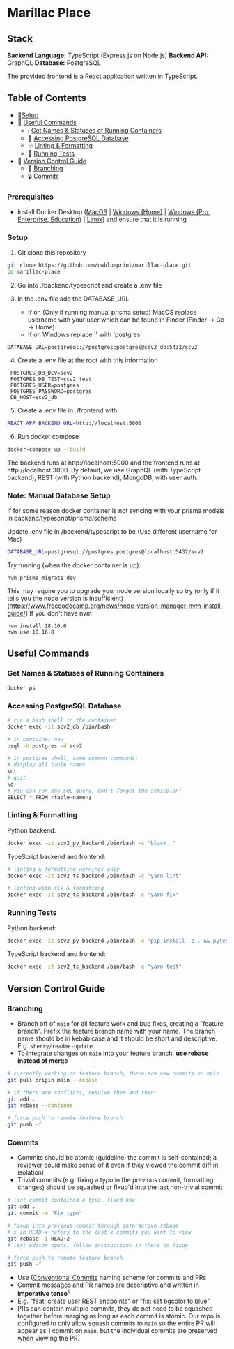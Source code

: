 # Marillac Place

## Stack

**Backend Language:** TypeScript (Express.js on Node.js)
**Backend API:** GraphQL
**Database:** PostgreSQL

The provided frontend is a React application written in TypeScript.

## Table of Contents

- 🔧[Setup](#setup)
- 🧰 [Useful Commands](#useful-commands)
  - ℹ️ [Get Names & Statuses of Running Containers](#get-names--statuses-of-running-containers)
  - 💽 [Accessing PostgreSQL Database](#accessing-postgresql-database)
  - ✨ [Linting & Formatting](#linting--formatting)
  - 🧪 [Running Tests](#running-tests)
- 🌳 [Version Control Guide](#version-control-guide)
  - 🌿 [Branching](#branching)
  - 🔒 [Commits](#commits)

### Prerequisites

- Install Docker Desktop ([MacOS](https://docs.docker.com/docker-for-mac/install/) | [Windows (Home)](https://docs.docker.com/docker-for-windows/install-windows-home/) | [Windows (Pro, Enterprise, Education)](https://docs.docker.com/docker-for-windows/install/) | [Linux](https://docs.docker.com/engine/install/#server)) and ensure that it is running

### Setup

1. Git clone this repository

```bash
git clone https://github.com/uwblueprint/marillac-place.git
cd marillac-place
```

2. Go into ./backend/typescript and create a .env file
3. In the .env file add the DATABASE_URL

   - If on (Only if running manual prisma setup) MacOS replace username with your user which can be found in Finder (Finder -> Go -> Home)
   - If on Windows replace '<USERNAME>' with 'postgres'

```
DATABASE_URL=postgresql://postgres:postgres@scv2_db:5432/scv2
```

4. Create a .env file at the root with this information

```
 POSTGRES_DB_DEV=scv2
 POSTGRES_DB_TEST=scv2_test
 POSTGRES_USER=postgres
 POSTGRES_PASSWORD=postgres
 DB_HOST=scv2_db
```

5. Create a .env file in ./frontend with

```bash
REACT_APP_BACKEND_URL=http://localhost:5000
```

6. Run docker compose

```bash
docker-compose up --build
```

The backend runs at http://localhost:5000 and the frontend runs at http://localhost:3000. By default, we use GraphQL (with TypeScript backend), REST (with Python backend), MongoDB, with user auth.

### Note: Manual Database Setup
If for some reason docker container is not syncing with your prisma models in backend/typescript/prisma/schema

Update .env file in /backend/typescript to be
(Use different username for Mac)

```bash
DATABASE_URL=postgresql://postgres:postgres@localhost:5432/scv2
```

Try running (when the docker container is up):

```
nvm prisma migrate dev
```

This may require you to upgrade your node version locally so try (only if it tells you the node version is insufficient)
(https://www.freecodecamp.org/news/node-version-manager-nvm-install-guide/) If you don't have nvm

```
nvm install 18.16.0
nvm use 18.16.0
```


## Useful Commands

### Get Names & Statuses of Running Containers

```bash
docker ps
```

### Accessing PostgreSQL Database

```bash
# run a bash shell in the container
docker exec -it scv2_db /bin/bash

# in container now
psql -U postgres -d scv2

# in postgres shell, some common commands:
# display all table names
\dt
# quit
\q
# you can run any SQL query, don't forget the semicolon!
SELECT * FROM <table-name>;
```

### Linting & Formatting

Python backend:

```bash
docker exec -it scv2_py_backend /bin/bash -c "black ."
```

TypeScript backend and frontend:

```bash
# linting & formatting warnings only
docker exec -it scv2_ts_backend /bin/bash -c "yarn lint"

# linting with fix & formatting
docker exec -it scv2_ts_backend /bin/bash -c "yarn fix"
```

### Running Tests

Python backend:

```bash
docker exec -it scv2_py_backend /bin/bash -c "pip install -e . && pytest"
```

TypeScript backend and frontend:

```bash
docker exec -it scv2_ts_backend /bin/bash -c "yarn test"
```

## Version Control Guide

### Branching

- Branch off of `main` for all feature work and bug fixes, creating a "feature branch". Prefix the feature branch name with your name. The branch name should be in kebab case and it should be short and descriptive. E.g. `sherry/readme-update`
- To integrate changes on `main` into your feature branch, **use rebase instead of merge**

```bash
# currently working on feature branch, there are new commits on main
git pull origin main --rebase

# if there are conflicts, resolve them and then:
git add .
git rebase --continue

# force push to remote feature branch
git push -f
```

### Commits

- Commits should be atomic (guideline: the commit is self-contained; a reviewer could make sense of it even if they viewed the commit diff in isolation)
- Trivial commits (e.g. fixing a typo in the previous commit, formatting changes) should be squashed or fixup'd into the last non-trivial commit

```bash
# last commit contained a typo, fixed now
git add .
git commit -m "Fix typo"

# fixup into previous commit through interactive rebase
# x in HEAD~x refers to the last x commits you want to view
git rebase -i HEAD~2
# text editor opens, follow instructions in there to fixup

# force push to remote feature branch
git push -f
```

- Use ([Conventional Commits](https://www.conventionalcommits.org/en/v1.0.0/) naming scheme for commits and PRs
- Commit messages and PR names are descriptive and written in **imperative tense**<sup>1</sup>
- E.g. "feat: create user REST endpoints" or "fix: set bgcolor to blue"
- PRs can contain multiple commits, they do not need to be squashed together before merging as long as each commit is atomic. Our repo is configured to only allow squash commits to `main` so the entire PR will appear as 1 commit on `main`, but the individual commits are preserved when viewing the PR.
